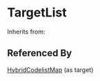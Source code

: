 
# TargetList

Inherits from: [](..//.md)









## Referenced By

[HybridCodelistMap](HybridCodelistMap.md) (as target)


